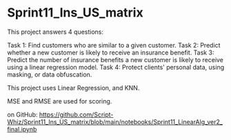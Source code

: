 # Sprint11_Ins_US_matrix

This project answers 4 questions:

Task 1: Find customers who are similar to a given customer. 
Task 2: Predict whether a new customer is likely to receive an insurance benefit. 
Task 3: Predict the number of insurance benefits a new customer is likely to receive using a linear regression model.
Task 4: Protect clients' personal data, using masking, or data obfuscation.
 
This project uses Linear Regression, and  KNN.

MSE and RMSE are used for scoring. 

on GitHub:
https://github.com/Script-Whiz/Sprint11_Ins_US_matrix/blob/main/notebooks/Sprint11_LinearAlg_ver2_final.ipynb
